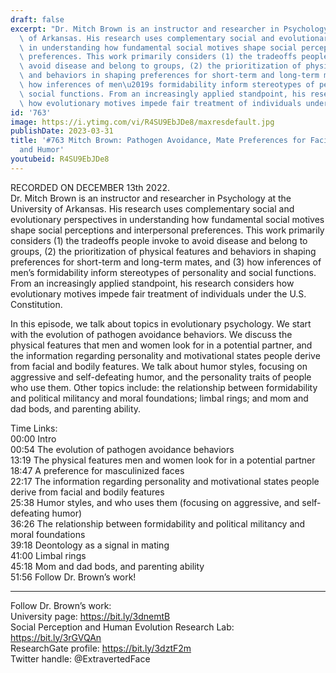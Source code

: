```yaml
---
draft: false
excerpt: "Dr. Mitch Brown is an instructor and researcher in Psychology at the University\
  \ of Arkansas. His research uses complementary social and evolutionary perspectives\
  \ in understanding how fundamental social motives shape social perceptions and interpersonal\
  \ preferences. This work primarily considers (1) the tradeoffs people invoke to\
  \ avoid disease and belong to groups, (2) the prioritization of physical features\
  \ and behaviors in shaping preferences for short-term and long-term mates, and (3)\
  \ how inferences of men\u2019s formidability inform stereotypes of personality and\
  \ social functions. From an increasingly applied standpoint, his research considers\
  \ how evolutionary motives impede fair treatment of individuals under the U.S. Constitution."
id: '763'
image: https://i.ytimg.com/vi/R4SU9EbJDe8/maxresdefault.jpg
publishDate: 2023-03-31
title: '#763 Mitch Brown: Pathogen Avoidance, Mate Preferences for Facial Features,
  and Humor'
youtubeid: R4SU9EbJDe8
---
```

RECORDED ON DECEMBER 13th 2022.  
Dr. Mitch Brown is an instructor and researcher in Psychology at the University of Arkansas. His research uses complementary social and evolutionary perspectives in understanding how fundamental social motives shape social perceptions and interpersonal preferences. This work primarily considers (1) the tradeoffs people invoke to avoid disease and belong to groups, (2) the prioritization of physical features and behaviors in shaping preferences for short-term and long-term mates, and (3) how inferences of men’s formidability inform stereotypes of personality and social functions. From an increasingly applied standpoint, his research considers how evolutionary motives impede fair treatment of individuals under the U.S. Constitution.

In this episode, we talk about topics in evolutionary psychology. We start with the evolution of pathogen avoidance behaviors. We discuss the physical features that men and women look for in a potential partner, and the information regarding personality and motivational states people derive from facial and bodily features. We talk about humor styles, focusing on aggressive and self-defeating humor, and the personality traits of people who use them. Other topics include: the relationship between formidability and political militancy and moral foundations; limbal rings; and mom and dad bods, and parenting ability.

Time Links:  
00:00 Intro  
00:54  The evolution of pathogen avoidance behaviors  
13:19  The physical features men and women look for in a potential partner  
18:47  A preference for masculinized faces  
22:17  The information regarding personality and motivational states people derive from facial and bodily features  
25:38  Humor styles, and who uses them (focusing on aggressive, and self-defeating humor)  
36:26  The relationship between formidability and political militancy and moral foundations  
39:18  Deontology as a signal in mating  
41:00  Limbal rings  
45:18  Mom and dad bods, and parenting ability  
51:56  Follow Dr. Brown’s work!

---

Follow Dr. Brown’s work:  
University page: https://bit.ly/3dnemtB  
Social Perception and Human Evolution Research Lab: https://bit.ly/3rGVQAn  
ResearchGate profile: https://bit.ly/3dztF2m  
Twitter handle: @ExtravertedFace
